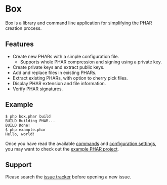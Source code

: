 # Box

Box is a library and command line application for simplifying the PHAR creation process.

## Features

- Create new PHARs with a simple configuration file.
    - Supports whole PHAR compression and signing using a private key.
- Create private keys and extract public keys.
- Add and replace files in existing PHARs.
- Extract existing PHARs, with option to cherry pick files.
- Display PHAR extension and file information.
- Verify PHAR signatures.

## Example

```shell
$ php box.phar build
BUILD Building PHAR...
BUILD Done!
$ php example.phar
Hello, world!
```

Once you have read the available [commands](Commands.md) and [configuration settings](Configuration.md), you may want to check out the [example PHAR project][example].

## Support

Please search the [issue tracker][Issues] before opening a new issue.

[commands]: https://github.com/kherge/Box/wiki/Commands
[config]: https://github.com/kherge/Box/wiki/Configuration
[example]: https://github.com/kherge/BoxExample
[Issues]: https://github.com/kherge/Box/issues